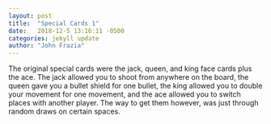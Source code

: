```yaml
---
layout: post
title:  "Special Cards 1"
date:   2018-12-5 13:16:11 -0500
categories: jekyll update
author: "John Frazia"
--- 
```

The original special cards were the jack, queen, and king face cards plus the ace. The jack allowed you to shoot from anywhere on the board, the queen gave you a bullet shield for one bullet, the king allowed you to double your movement for one movement, and the ace allowed you to switch places with another player. The way to get them however, was just through random draws on certain spaces.